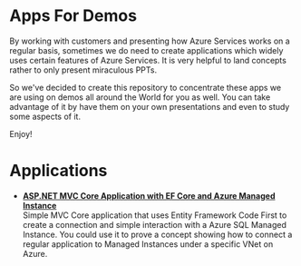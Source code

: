 # Apps For Demos
By working with customers and presenting how Azure Services works on a regular basis, sometimes we do need to create applications which widely uses certain features of Azure Services. It is very helpful to land concepts rather to only present miraculous PPTs.

So we've decided to create this repository to concentrate these apps we are using on demos all around the World for you as well. You can take advantage of it by have them on your own presentations and even to study some aspects of it.

Enjoy!

# Applications

* **[ASP.NET MVC Core Application with EF Core and Azure Managed Instance](https://github.com/AzureForEducation/appsfordemos/tree/master/demo_simple_webapp_database_connection)**<br />
Simple MVC Core application that uses Entity Framework Code First to create a connection and simple interaction with a Azure SQL Managed Instance. You could use it to prove a concept showing how to connect a regular application to Managed Instances under a specific VNet on Azure.
